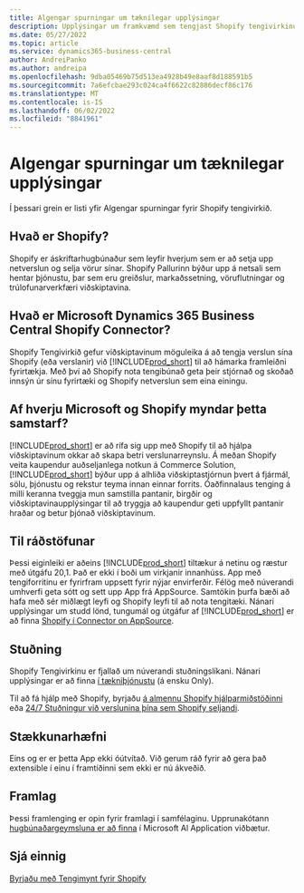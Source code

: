 ```yaml
---
title: Algengar spurningar um tæknilegar upplýsingar
description: Upplýsingar um framkvæmd sem tengjast Shopify tengivirkinu.
ms.date: 05/27/2022
ms.topic: article
ms.service: dynamics365-business-central
author: AndreiPanko
ms.author: andreipa
ms.openlocfilehash: 9dba05469b75d513ea4928b49e8aaf8d188591b5
ms.sourcegitcommit: 7a6efcbae293c024ca4f6622c82886decf86c176
ms.translationtype: MT
ms.contentlocale: is-IS
ms.lasthandoff: 06/02/2022
ms.locfileid: "8841961"
---
```

# <a name="faq-for-technical-details"></a>Algengar spurningar um tæknilegar upplýsingar

Í þessari grein er listi yfir Algengar spurningar fyrir Shopify tengivirkið.

## <a name="what-is-shopify"></a>Hvað er Shopify? 

Shopify er áskriftarhugbúnaður sem leyfir hverjum sem er að setja upp netverslun og selja vörur sínar. Shopify Pallurinn býður upp á netsali sem hentar þjónustu, þar sem eru greiðslur, markaðssetning, vöruflutningar og trúlofunarverkfæri viðskiptavina. 

## <a name="what-is-the-microsoft-dynamics-365-business-central-shopify-connector"></a>Hvað er Microsoft Dynamics 365 Business Central Shopify Connector? 

Shopify Tengivirkið gefur viðskiptavinum möguleika á að tengja verslun sína Shopify (eða verslanir) við [!INCLUDE[prod_short](../includes/prod_short.md)] til að hámarka framleiðni fyrirtækja. Með því að Shopify nota tengibúnað geta þeir stjórnað og skoðað innsýn úr sínu fyrirtæki og Shopify netverslun sem eina einingu. 

## <a name="why-did-microsoft-and-shopify-form-this-partnership"></a>Af hverju Microsoft og Shopify myndar þetta samstarf? 

[!INCLUDE[prod_short](../includes/prod_long.md)] er að rífa sig upp með Shopify til að hjálpa viðskiptavinum okkar að skapa betri verslunarreynslu. Á meðan Shopify veita kaupendur auðseljanlega notkun á Commerce Solution, [!INCLUDE[prod_short](../includes/prod_short.md)] býður upp á alhliða viðskiptastjórnun þvert á fjármál, sölu, þjónustu og rekstur teyma innan einnar forrits. Óaðfinnalaus tenging á milli keranna tveggja mun samstilla pantanir, birgðir og viðskiptavinaupplýsingar til að tryggja að kaupendur geti uppfyllt pantanir hraðar og betur þjónað viðskiptavinum.

## <a name="availability"></a>Til ráðstöfunar

Þessi eiginleiki er aðeins [!INCLUDE[prod_short](../includes/prod_short.md)] tiltækur á netinu og ræstur með útgáfu 20,1. Það er ekki í boði um virkjanir innanhúss. App með tengiforritinu er fyrirfram uppsett fyrir nýjar envirferðir. Félög með núverandi umhverfi geta sótt og sett upp App frá AppSource. Samtökin þurfa bæði að hafa með sér miðlægt leyfi og Shopify leyfi til að nota tengitæki. Nánari upplýsingar um studd lönd, tungumál og útgáfur af [!INCLUDE[prod_short](../includes/prod_short.md)] er að finna [Shopify í Connector on AppSource](https://go.microsoft.com/fwlink/?linkid=2196238).

## <a name="support"></a>Stuðning

Shopify Tengivirkinu er fjallað um núverandi stuðningslíkani. Nánari upplýsingar er að finna [í tækniþjónustu](/dynamics365/business-central/dev-itpro/administration//manage-technical-support) (á ensku Only). 

Til að fá hjálp með Shopify, byrjaðu [á almennu Shopify hjálparmiðstöðinni](https://help.shopify.com/) eða [24/7 Stuðningur við verslunina þína sem Shopify seljandi](https://help.shopify.com/questions#/).

## <a name="extensibility"></a>Stækkunarhæfni

Eins og er er þetta App ekki óútvítað. Við gerum ráð fyrir að gera það extensible í einu í framtíðinni sem ekki er nú ákveðið.

## <a name="contribution"></a>Framlag

Þessi framlenging er opin fyrir framlagi í samfélaginu. Upprunakótann [hugbúnaðargeymsluna er að finna](https://github.com/microsoft/ALAppExtensions/tree/main/Apps/W1/Shopify) í Microsoft Al Application viðbætur.




## <a name="see-also"></a>Sjá einnig

[Byrjaðu með Tengimynt fyrir Shopify](get-started.md)  
